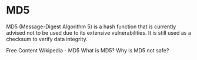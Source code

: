 # MD5

MD5 (Message-Digest Algorithm 5) is a hash function that is currently advised not to be used due to its extensive vulnerabilities. It is still used as a checksum to verify data integrity.

<ResourceGroupTitle>Free Content</ResourceGroupTitle>
<BadgeLink colorScheme='yellow' badgeText='Read' href='https://pl.wikipedia.org/wiki/MD5'>Wikipedia - MD5</BadgeLink>
<BadgeLink colorScheme='yellow' badgeText='Read' href='https://www.techtarget.com/searchsecurity/definition/MD5'>What is MD5?</BadgeLink>
<BadgeLink colorScheme='yellow' badgeText='Read' href='https://infosecscout.com/why-md5-is-not-safe/'>Why is MD5 not safe?</BadgeLink>
